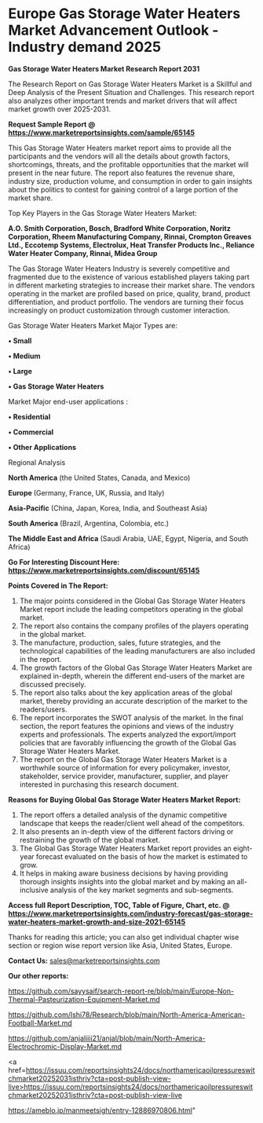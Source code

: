 # Europe Gas Storage Water Heaters Market Advancement Outlook - Industry demand 2025

<strong>Gas Storage Water Heaters Market Research Report 2031</strong>

The Research Report on Gas Storage Water Heaters Market is a Skillful and Deep Analysis of the Present Situation and Challenges. This research report also analyzes other important trends and market drivers that will affect market growth over 2025-2031.

<strong>Request Sample Report @ <a href=https://www.marketreportsinsights.com/sample/65145>https://www.marketreportsinsights.com/sample/65145</a></strong>

This Gas Storage Water Heaters market report aims to provide all the participants and the vendors will all the details about growth factors, shortcomings, threats, and the profitable opportunities that the market will present in the near future. The report also features the revenue share, industry size, production volume, and consumption in order to gain insights about the politics to contest for gaining control of a large portion of the market share.

Top Key Players in the Gas Storage Water Heaters Market:

<strong>A.O. Smith Corporation, Bosch, Bradford White Corporation, Noritz Corporation, Rheem Manufacturing Company, Rinnai, Crompton Greaves Ltd., Eccotemp Systems, Electrolux, Heat Transfer Products Inc., Reliance Water Heater Company, Rinnai, Midea Group</strong>

The Gas Storage Water Heaters Industry is severely competitive and fragmented due to the existence of various established players taking part in different marketing strategies to increase their market share. The vendors operating in the market are profiled based on price, quality, brand, product differentiation, and product portfolio. The vendors are turning their focus increasingly on product customization through customer interaction.

Gas Storage Water Heaters Market Major Types are:

<strong>• Small

• Medium

• Large

• Gas Storage Water Heaters</strong>

Market Major end-user applications :

<strong>• Residential

• Commercial

• Other Applications</strong>

Regional Analysis

</u><strong><b>North America</b></strong> (the United States, Canada, and Mexico)

<strong><b>Europe </b></strong>(Germany, France, UK, Russia, and Italy)

<strong><b>Asia-Pacific</b></strong> (China, Japan, Korea, India, and Southeast Asia)

<strong><b>South America</b></strong> (Brazil, Argentina, Colombia, etc.)

<strong><b>The Middle East and Africa</b></strong> (Saudi Arabia, UAE, Egypt, Nigeria, and South Africa)

<strong>Go For Interesting Discount Here: <a href=https://www.marketreportsinsights.com/discount/65145>https://www.marketreportsinsights.com/discount/65145</a></strong>

<strong>Points Covered in The Report:</strong>
<ol>
  <li>The major points considered in the Global Gas Storage Water Heaters Market report include the leading competitors operating in the global market.</li>
  <li>The report also contains the company profiles of the players operating in the global market.</li>
  <li>The manufacture, production, sales, future strategies, and the technological capabilities of the leading manufacturers are also included in the report.</li>
  <li>The growth factors of the Global Gas Storage Water Heaters Market are explained in-depth, wherein the different end-users of the market are discussed precisely.</li>
  <li>The report also talks about the key application areas of the global market, thereby providing an accurate description of the market to the readers/users.</li>
  <li>The report incorporates the SWOT analysis of the market. In the final section, the report features the opinions and views of the industry experts and professionals. The experts analyzed the export/import policies that are favorably influencing the growth of the Global Gas Storage Water Heaters Market.</li>
  <li>The report on the Global Gas Storage Water Heaters Market is a worthwhile source of information for every policymaker, investor, stakeholder, service provider, manufacturer, supplier, and player interested in purchasing this research document.</li>
</ol>
<strong>Reasons for Buying Global Gas Storage Water Heaters Market Report:</strong>

<ol>
  <li>The report offers a detailed analysis of the dynamic competitive landscape that keeps the reader/client well ahead of the competitors.</li>
  <li>It also presents an in-depth view of the different factors driving or restraining the growth of the global market.</li>
  <li>The Global Gas Storage Water Heaters Market report provides an eight-year forecast evaluated on the basis of how the market is estimated to grow.</li>
  <li>It helps in making aware business decisions by having providing thorough insights insights into the global market and by making an all-inclusive analysis of the key market segments and sub-segments.</li>
</ol>
<strong>Access full Report Description, TOC, Table of Figure, Chart, etc. @ <a href=https://www.marketreportsinsights.com/industry-forecast/gas-storage-water-heaters-market-growth-and-size-2021-65145>https://www.marketreportsinsights.com/industry-forecast/gas-storage-water-heaters-market-growth-and-size-2021-65145</a></strong>


Thanks for reading this article; you can also get individual chapter wise section or region wise report version like Asia, United States, Europe.

<strong>Contact Us:</strong>
sales@marketreportsinsights.com

<strong>Our other reports:</strong>

<a href=https://github.com/sayysaif/search-report-re/blob/main/Europe-Non-Thermal-Pasteurization-Equipment-Market.md>https://github.com/sayysaif/search-report-re/blob/main/Europe-Non-Thermal-Pasteurization-Equipment-Market.md</a>

<a href=https://github.com/Ishi78/Research/blob/main/North-America-American-Football-Market.md>https://github.com/Ishi78/Research/blob/main/North-America-American-Football-Market.md</a>

<a href=https://github.com/anjaliiii21/anjal/blob/main/North-America-Electrochromic-Display-Market.md>https://github.com/anjaliiii21/anjal/blob/main/North-America-Electrochromic-Display-Market.md</a>

<a href=https://issuu.com/reportsinsights24/docs/northamericaoilpressureswitchmarket20252031isthriv?cta=post-publish-view-live>https://issuu.com/reportsinsights24/docs/northamericaoilpressureswitchmarket20252031isthriv?cta=post-publish-view-live</a>

<a href=https://ameblo.jp/manmeetsigh/entry-12886970806.html>https://ameblo.jp/manmeetsigh/entry-12886970806.html</a>"
